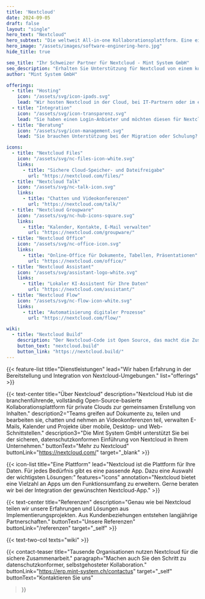 ```yaml
---
title: 'Nextcloud'
date: 2024-09-05
draft: false
layout: "single"
hero_text: "Nextcloud"
hero_subtext: "Die weltweit All-in-one Kollaborationsplattform. Eine einfache und umfangreiche Office-Lösung für Ihr Unternehmen."
hero_image: "/assets/images/software-enginering-hero.jpg"
hide_title: true

seo_title: "Ihr Schweizer Partner für Nextcloud - Mint System GmbH"
seo_description: "Erhalten Sie Unterstützung für Nextcloud von einem kompetenten Schweizer Partner. Sichere, selbstgehostete Kollaboration made in Switzerland."
author: "Mint System GmbH"

offerings:
  - title: "Hosting"
    icon: "/assets/svg/icon-ipads.svg"
    lead: "Wir hosten Nextcloud in der Cloud, bei IT-Partnern oder im eigenen Rechenzentrum. Sie wissen genau, wo Ihre Daten liegen."
  - title: "Integration"
    icon: "/assets/svg/icon-transparenz.svg"
    lead: "Sie haben einen Login-Anbieter und möchten diesen für Nextcloud verwenden? Kein Problem. Nextcloud lässt sich nahtlos in Ihre Systemumgebung integrieren."
  - title: "Beratung"
    icon: "/assets/svg/icon-management.svg"
    lead: "Sie brauchen Unterstützung bei der Migration oder Schulung? Gerne beraten wir Sie im Umgang mit Nextcloud."

icons:
  - title: "Nextcloud Files"
    icon: "/assets/svg/nc-files-icon-white.svg"
    links:
      - title: "Sichere Cloud-Speicher- und Dateifreigabe"
        url: "https://nextcloud.com/files/"
  - title: "Nextcloud Talk"
    icon: "/assets/svg/nc-talk-icon.svg"
    links:
      - title: "Chatten und Videokonferenzen"
        url: "https://nextcloud.com/talk/"
  - title: "Nextcloud Groupware"
    icon: "/assets/svg/nc-hub-icons-square.svg"
    links:
      - title: "Kalender, Kontakte, E-Mail verwalten"
        url: "https://nextcloud.com/groupware/"
  - title: "Nextcloud Office"
    icon: "/assets/svg/nc-office-icon.svg"
    links:
      - title: "Online-Office für Dokumente, Tabellen, Präsentationen"
        url: "https://nextcloud.com/office/"
  - title: "Nextcloud Assistant"
    icon: "/assets/svg/assistant-logo-white.svg"
    links:
      - title: "Lokaler KI-Assistent für Ihre Daten"
        url: "https://nextcloud.com/assistant/"
  - title: "Nextcloud Flow"
    icon: "/assets/svg/nc-flow-icon-white.svg"
    links:
      - title: "Automatisierung digitaler Prozesse"
        url: "https://nextcloud.com/flow/"

wiki:
  - title: "Nextcloud Build"
    description: "Der Nextcloud-Code ist Open Source, das macht die Zusammenarbeit einfacher. Deshalb veröffentlichen wir unsere Nextcloud-Lösungen sowie unsere Entwicklungsumgebung."
    button_text: "nextcloud.build"
    button_link: "https://nextcloud.build/"
---
```


{{< feature-list title="Dienstleistungen" lead="Wir haben Erfahrung in der Bereitstellung und Integration von Nextcloud-Umgebungen." list="offerings" >}}

{{< text-center
  title="Über Nextcloud"
  description="Nextcloud Hub ist die branchenführende, vollständig Open-Source-basierte Kollaborationsplattform für private Clouds zur gemeinsamen Erstellung von Inhalten."
  description2="Teams greifen auf Dokumente zu, teilen und bearbeiten sie, chatten und nehmen an Videokonferenzen teil, verwalten E-Mails, Kalender und Projekte über mobile, Desktop- und Web-Schnittstellen."
  description3="Die Mint System GmbH unterstützt Sie bei der sicheren, datenschutzkonformen Einführung von Nextcloud in Ihrem Unternehmen."
  buttonText="Mehr zu Nextcloud"
  buttonLink="https://nextcloud.com/"
  target="_blank" >}}

{{< icon-list title="Eine Plattform" lead="Nextcloud ist die Plattform für Ihre Daten. Für jedes Bedürfnis gibt es eine passende App. Dazu eine Auswahl der wichtigsten Lösungen:" features="icons" annotation="Nextcloud bietet eine Vielzahl an Apps um den Funktionsumfang zu erweitern. Gerne beraten wir bei der Integration der gewünschten Nextcloud-App." >}}

{{< text-center
  title="Referenzen"
  description="Genau wie bei Nextcloud teilen wir unsere Erfahrungen und Lösungen aus Implementierungsprojekten. Aus Kundenbeziehungen entstehen langjährige Partnerschaften."
  buttonText="Unsere Referenzen"
  buttonLink="/referenzen"
  target="_self" >}}

{{< text-two-col texts="wiki" >}}

{{< contact-teaser
    title="Tausende Organisationen nutzen Nextcloud für die sichere Zusammenarbeit."
    paragraph="Machen auch Sie den Schritt zu datenschutzkonformer, selbstgehosteter Kollaboration."
    buttonLink="https://erp.mint-system.ch/contactus"
    target="_self"
    buttonText="Kontaktieren Sie uns"
>}}